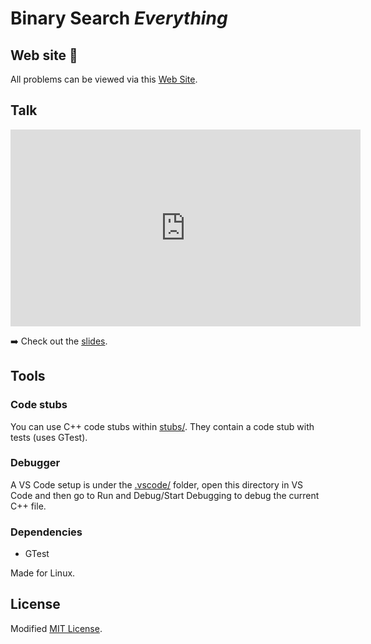 # Binary Search *Everything*
## Web site :rocket:
All problems can be viewed via this [Web Site](https://cc618.github.io/Binary-Search-Everything).

## Talk

<iframe width="560" height="315" src="https://www.youtube.com/embed/bhbG3OmWjpo" title="YouTube video player" frameborder="0" allow="accelerometer; autoplay; clipboard-write; encrypted-media; gyroscope; picture-in-picture" allowfullscreen></iframe>

➡️ Check out the [slides](res/Binary%20Search%20Everything.pdf).

## Tools
### Code stubs
You can use C++ code stubs within [stubs/](stubs).
They contain a code stub with tests (uses GTest).

### Debugger
A VS Code setup is under the [.vscode/](.vscode) folder, open this directory
in VS Code and then go to Run and Debug/Start Debugging to debug the current
C++ file.

### Dependencies
- GTest

Made for Linux.

## License
Modified [MIT License](LICENSE).
